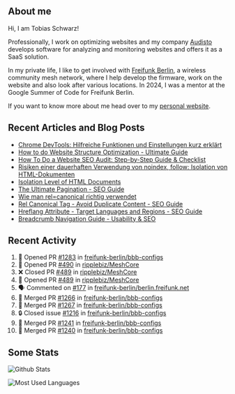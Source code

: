 ## About me

Hi, I am Tobias Schwarz!

Professionally, I work on optimizing websites and my company [Audisto](https://audisto.com/) develops software for analyzing and monitoring websites and offers it as a SaaS solution.

In my private life, I like to get involved with [Freifunk Berlin](https://berlin.freifunk.net/en/), a wireless community mesh network, where I help develop the firmware, work on the website and also look after various locations. In 2024, I was a mentor at the Google Summer of Code for Freifunk Berlin.

If you want to know more about me head over to my [personal website](https://www.tobias-schwarz.com/).

## Recent Articles and Blog Posts

* [Chrome DevTools: Hilfreiche Funktionen und Einstellungen kurz erklärt](https://www.afs-akademie.org/magazin/chrome-devtools/)
* [How to do Website Structure Optimization - Ultimate Guide](https://audisto.com/guides/structure-optimization/)
* [How To Do a Website SEO Audit: Step-by-Step Guide & Checklist](https://audisto.com/guides/website-audit/)
* [Risiken einer dauerhaften Verwendung von noindex, follow: Isolation von HTML-Dokumenten](https://www.websiteboosting.com/magazin/55/risiken-einer-dauerhaften-verwendung-von-noindex-follow-isolation-von-html-dokumenten.html)
* [Isolation Level of HTML Documents](https://audisto.com/help/crawler/features/isolation/)
* [The Ultimate Pagination - SEO Guide](https://audisto.com/guides/pagination/)
* [Wie man rel=canonical richtig verwendet](https://www.websiteboosting.com/magazin/35/wie-man-relcanonical-richtig-einsetzt.html)
* [Rel Canonical Tag - Avoid Duplicate Content - SEO Guide](https://audisto.com/guides/canonical/)
* [Hreflang Attribute - Target Languages and Regions - SEO Guide](https://audisto.com/guides/hreflang/)
* [Breadcrumb Navigation Guide - Usability & SEO](https://audisto.com/guides/breadcrumb/)

## Recent Activity

<!--START_SECTION:activity-->
1. 💪 Opened PR [#1283](https://github.com/freifunk-berlin/bbb-configs/pull/1283) in [freifunk-berlin/bbb-configs](https://github.com/freifunk-berlin/bbb-configs)
2. 💪 Opened PR [#490](https://github.com/ripplebiz/MeshCore/pull/490) in [ripplebiz/MeshCore](https://github.com/ripplebiz/MeshCore)
3. ❌ Closed PR [#489](https://github.com/ripplebiz/MeshCore/pull/489) in [ripplebiz/MeshCore](https://github.com/ripplebiz/MeshCore)
4. 💪 Opened PR [#489](https://github.com/ripplebiz/MeshCore/pull/489) in [ripplebiz/MeshCore](https://github.com/ripplebiz/MeshCore)
5. 🗣 Commented on [#177](https://github.com/freifunk-berlin/berlin.freifunk.net/pull/177#issuecomment-3009120596) in [freifunk-berlin/berlin.freifunk.net](https://github.com/freifunk-berlin/berlin.freifunk.net)
6. 🎉 Merged PR [#1266](https://github.com/freifunk-berlin/bbb-configs/pull/1266) in [freifunk-berlin/bbb-configs](https://github.com/freifunk-berlin/bbb-configs)
7. 🎉 Merged PR [#1267](https://github.com/freifunk-berlin/bbb-configs/pull/1267) in [freifunk-berlin/bbb-configs](https://github.com/freifunk-berlin/bbb-configs)
8. 🔒 Closed issue [#1216](https://github.com/freifunk-berlin/bbb-configs/issues/1216) in [freifunk-berlin/bbb-configs](https://github.com/freifunk-berlin/bbb-configs)
9. 🎉 Merged PR [#1241](https://github.com/freifunk-berlin/bbb-configs/pull/1241) in [freifunk-berlin/bbb-configs](https://github.com/freifunk-berlin/bbb-configs)
10. 🎉 Merged PR [#1240](https://github.com/freifunk-berlin/bbb-configs/pull/1240) in [freifunk-berlin/bbb-configs](https://github.com/freifunk-berlin/bbb-configs)
<!--END_SECTION:activity-->

## Some Stats

![Github Stats](https://github-readme-stats.vercel.app/api?username=noki&rank_icon=github&theme=transparent&card_width=450)

![Most Used Languages](https://github-readme-stats.vercel.app/api/top-langs?username=noki&layout=compact&langs_count=8&theme=transparent&card_width=450)
